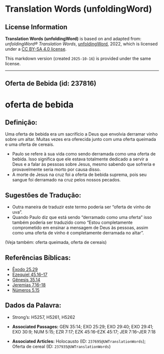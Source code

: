 # Translation Words (unfoldingWord)

## License Information

**Translation Words (unfoldingWord)** is based on and adapted from: _unfoldingWord® Translation Words_, [unfoldingWord](https://unfoldingword.org/utw), 2022, which is licensed under a [CC BY-SA 4.0 license](https://creativecommons.org/licenses/by-sa/4.0/legalcode.en).

This markdown version (created `2025-10-16`) is provided under the same license.



--------------------------------

## Oferta de Bebida (id: 237816)

oferta de bebida
================

Definição:
----------

Uma oferta de bebida era um sacrifício a Deus que envolvia derramar vinho sobre um altar. Muitas vezes era oferecida junto com uma oferta queimada e uma oferta de cereais.

* Paulo se refere à sua vida como sendo derramada como uma oferta de bebida. Isso significa que ele estava totalmente dedicado a servir a Deus e a falar às pessoas sobre Jesus, mesmo sabendo que sofreria e provavelmente seria morto por causa disso.
* A morte de Jesus na cruz foi a oferta de bebida suprema, pois seu sangue foi derramado na cruz pelos nossos pecados.

Sugestões de Tradução:
----------------------

* Outra maneira de traduzir este termo poderia ser “oferta de vinho de uva”.
* Quando Paulo diz que está sendo “derramado como uma oferta” isso também poderia ser traduzido como “Estou completamente comprometido em ensinar a mensagem de Deus às pessoas, assim como uma oferta de vinho é completamente derramada no altar”.

(Veja também: oferta queimada, oferta de cereais)

Referências Bíblicas:
---------------------

* [Êxodo 25\.29](https://ref.ly/Exod25:29)
* [Ezequiel 45\.16–17](https://ref.ly/Ezek45:16-Ezek45:17)
* [Gênesis 35\.14](https://ref.ly/Gen35:14)
* [Jeremias 7\.16–18](https://ref.ly/Jer7:16-Jer7:18)
* [Números 5\.15](https://ref.ly/Num5:15)

Dados da Palavra:
-----------------

* Strong’s: H5257, H5261, H5262

* **Associated Passages:** GEN 35:14; EXO 25:29; EXO 29:40; EXO 29:41; EXO 30:9; NUM 5:15; EZR 7:17; EZK 45:16–EZK 45:17; JER 7:16–JER 7:18
* **Associated Articles:** Holocausto (ID: `237695@UWTranslationWords`); Oferta de cereal (ID: `237935@UWTranslationWords`)

